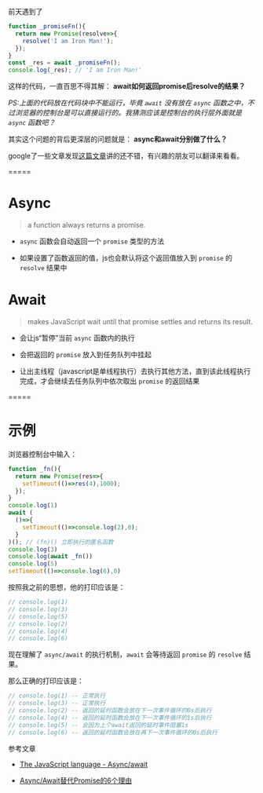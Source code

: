 前天遇到了 

```javascript
function _promiseFn(){
  return new Promise(resolve=>{
    resolve('I am Iron Man!');
  });
}
const _res = await _promiseFn();
console.log(_res); // 'I am Iron Man!'
```

这样的代码，一直百思不得其解： **await如何返回promise后resolve的结果？**

_PS:上面的代码放在代码块中不能运行，毕竟 `await` 没有放在 `async` 函数之中，不过浏览器的控制台是可以直接运行的。我猜测应该是控制台的执行层外面就是 `async` 函数吧？_

其实这个问题的背后更深层的问题就是： **async和await分别做了什么？**

google了一些文章发现[这篇文章](https://javascript.info/async-await)讲的还不错，有兴趣的朋友可以翻译来看看。

=====

# Async

> a function always returns a promise. 

* `async` 函数会自动返回一个 `promise` 类型的方法

* 如果设置了函数返回的值，js也会默认将这个返回值放入到 `promise` 的 `resolve` 结果中

# Await

> makes JavaScript wait until that promise settles and returns its result.

* 会让js“暂停”当前 `async` 函数内的执行

* 会把返回的 `promise` 放入到任务队列中挂起

* 让出主线程（javascript是单线程执行）去执行其他方法，直到该此线程执行完成，才会继续去任务队列中依次取出 `promise` 的返回结果

=====

# 示例

浏览器控制台中输入：

```javascript
function _fn(){
  return new Promise(res=>{
    setTimeout(()=>res(4),1000);
  });
}
console.log(1)
await (
  ()=>{
    setTimeout(()=>console.log(2),0);
  }
)(); // (fn)() 立即执行的匿名函数
console.log(3)
console.log(await _fn())
console.log(5)
setTimeout(()=>console.log(6),0)
```

按照我之前的思想，他的打印应该是：

```javascript
// console.log(1)
// console.log(3)
// console.log(5)
// console.log(2)
// console.log(4)
// console.log(6)
```

现在理解了 `async/await` 的执行机制，`await` 会等待返回 `promise` 的 `resolve` 结果。

那么正确的打印应该是：

```javascript
// console.log(1) -- 正常执行
// console.log(3) -- 正常执行
// console.log(2) -- 返回的延时函数会放在下一次事件循环的0s后执行
// console.log(4) -- 返回的延时函数会放在下一次事件循环的1s后执行
// console.log(5) -- 会因为上个await返回的延时事件阻塞1s
// console.log(6) -- 返回的延时函数会放在再下一次事件循环的0s后执行
```

参考文章

* [The JavaScript language - Async/await](https://javascript.info/async-await)

* [Async/Await替代Promise的6个理由](https://blog.fundebug.com/2017/04/04/nodejs-async-await/)